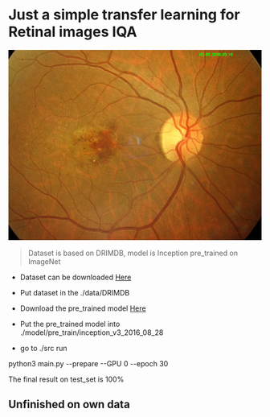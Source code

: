 Just a simple transfer learning for Retinal images IQA
======================================================

![](https://github.com/QtacierP/IQA/blob/master/test.jpg)

> Dataset is based on DRIMDB, model is Inception pre_trained on ImageNet 

- Dataset can be downloaded [Here](https://www.researchgate.net/profile/Ugur_Sevik/publication/282641760_DRIMDB_Diabetic_Retinopathy_Images_Database_Database_for_Quality_Testing_of_Retinal_Images/data/5614ce9408aed47facee940d/DRIMDB.rar)

- Put dataset in the ./data/DRIMDB

- Download the pre_trained model [Here](http://download.tensorflow.org/models/inception_v3_2016_08_28.tar.gz)

- Put the pre_trained model into ./model/pre_train/inception_v3_2016_08_28

- go to ./src run 

python3 main.py --prepare --GPU 0 --epoch 30

The final result on test_set is 100%


## Unfinished on own data
